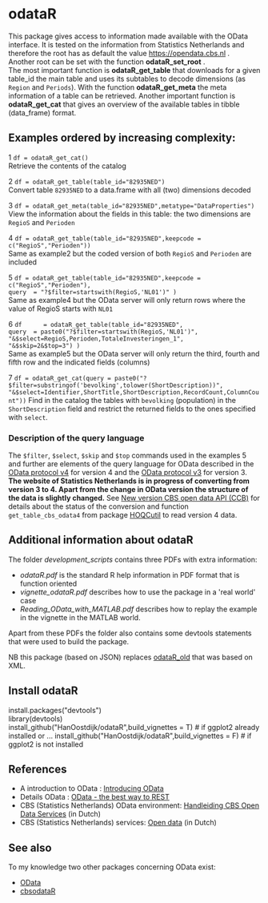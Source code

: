 # odataR

This package gives access to information made available with the OData interface.
It is tested on the information from Statistics Netherlands and therefore the root has as default the value https://opendata.cbs.nl .  
Another root can be set with the function **odataR_set_root** .  
The most important function is **odataR_get_table** that downloads for a given table_id the main table and uses its subtables to decode dimensions (as `Region` and `Periods`).  With the function **odataR_get_meta** the meta information of a table can be retrieved. Another important function is **odataR_get_cat** that gives an overview of the available tables in tibble (data_frame) format.
  
## Examples ordered by increasing complexity:

1 `df = odataR_get_cat()`  
Retrieve the contents of the catalog  

2 `df = odataR_get_table(table_id="82935NED")`  
Convert table `82935NED` to a data.frame with all (two) dimensions decoded 

3 `df = odataR_get_meta(table_id="82935NED",metatype="DataProperties")`  
View the information about the fields in this table:  the two dimensions are `RegioS` and `Perioden`  
  
4 `df = odataR_get_table(table_id="82935NED",keepcode = c("RegioS","Perioden"))`  
Same as example2 but the coded version of both `RegioS` and `Perioden` are included  
  
5 `df = odataR_get_table(table_id="82935NED",keepcode = c("RegioS","Perioden"),`  
    `query  = "?$filter=startswith(RegioS,'NL01')" )`  
Same as example4 but the OData server will only return rows where the value of RegioS starts with `NL01`  
  
6 `df      = odataR_get_table(table_id="82935NED",`  
    `query  = paste0("?$filter=startswith(RegioS,'NL01')",`  
                   `"&$select=RegioS,Perioden,TotaleInvesteringen_1",`   
                   `"&$skip=2&$top=3") )`  
Same as example5 but the OData server will only return the third, fourth and fifth row and the indicated fields (columns)

7 `df = odataR_get_cat(query = paste0("?$filter=substringof('bevolking',tolower(ShortDescription))",`
  `"&$select=Identifier,ShortTitle,ShortDescription,RecordCount,ColumnCount"))` 
Find in the catalog the tables with `bevolking` (population) in the `ShortDescription` field and restrict the returned fields to the ones specified with `select`.

### Description of the query language
The `$filter`, `$select`, `$skip` and `$top` commands used in the examples 5 and further are elements of the query language for OData described in the [OData protocol v4](http://docs.oasis-open.org/odata/odata/v4.0/odata-v4.0-part1-protocol.html) for version 4 and the 
[OData protocol v3](http://www.odata.org/documentation/odata-version-3-0/odata-version-3-0-core-protocol/) for version 3.  
**The website of Statistics Netherlands is in progress of converting from version 3 to 4. Apart from the change in OData version the structure of the data is slightly changed.** See [New version CBS open data API (CCB)](https://acc-ccb.cbs.nl/OData4/releasenotes.html) for details about the status of the conversion and function `get_table_cbs_odata4` from package [HOQCutil](https://github.com/HanOostdijk/HOQCutil) to read version 4 data.

## Additional information about odataR
The folder *development_scripts* contains three PDFs with extra information:  

* *odataR.pdf* is the standard R help information in PDF format that is function oriented
* *vignette_odataR.pdf* describes how to use the package in a 'real world' case
* *Reading_OData_with_MATLAB.pdf* describes how to replay the example in the vignette in the MATLAB world.

Apart from these PDFs the folder also contains some devtools statements that were used to build the package.

NB this package (based on JSON) replaces [odataR_old](https://github.com/HanOostdijk/odataR_old.git) that was based on XML.

## Install odataR

install.packages("devtools")  
library(devtools)  
install_github("HanOostdijk/odataR",build_vignettes = T) # if ggplot2 already installed or ...
install_github("HanOostdijk/odataR",build_vignettes = F) # if ggplot2 is not installed

## References
- A introduction to OData :
[Introducing OData](https://msdn.microsoft.com/en-us/data/hh237663.aspx) 
- Details OData :
[OData - the best way to REST](http://www.odata.org/)
- CBS (Statistics Netherlands) OData environment: 
[Handleiding CBS Open Data Services](https://www.cbs.nl/-/media/statline/documenten/handleiding-cbs-opendata-services.pdf?la=nl-nl) (in Dutch)
- CBS (Statistics Netherlands) services:
[Open data](https://www.cbs.nl/nl-nl/onze-diensten/open-data) (in Dutch)

## See also
To my knowledge two other packages concerning OData exist: 

- [OData](https://cran.r-project.org/web/packages/OData)  
- [cbsodataR](https://cran.r-project.org/web/packages/cbsodataR)

